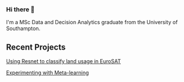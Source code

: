 ### Hi there 👋
I'm a MSc Data and Decision Analytics graduate from the University of Southampton.


## Recent Projects
[Using Resnet to classify land usage in EuroSAT](https://github.com/cloudburstnow/Eurosat-LandClassification-Resnet-Pytorch)

[Experimenting with Meta-learning](https://github.com/cloudburstnow/metalearning)
